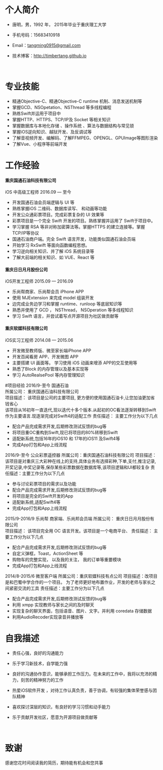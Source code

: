 # 个人简介

- 唐明，男，1992 年， 2015年毕业于重庆理工大学 

- 手机号码：15683410918

- Email：tangming0915@gmail.com  

- 技术博客：http://timbertang.github.io

  ​


# 专业技能

- 精通Objective-C、精通Objective-C runtime 机制、消息发送机制等
- 掌握GCD、NSOpetation、NSThread 等多线程编程
- 熟练Swift并运用于项目中 
- 掌握HTTP、HTTPS、TCP/IP及 Socket 等相关知识
- 掌握数据库与本地化存储 、操作系统 、算法与数据结构与常见锁
- 掌握iOS逆向知识、越狱开发、及反调试等
- 了解音视频开发、编解码、了解FFMPEG、OPENGL、GPUImage等图形渲染
- 了解Vue、小程序等前端开发





# 工作经验

#### 重庆国通石油科技有限公司
iOS 中高级工程师
2016.09 — 至今  

- 开发国通石油会员端逻辑与 UI 等
- 熟练掌握iOS 二维码、数据库读写、 和动画等功能  
- 开发公众通彩票项目。完成彩票复杂的 UI 效果等
- 彩票项目是一个完全 Swift 开发的项目。熟练掌握并运用了 Swift于项目中。  
- 学习掌握 RSA 等非对称加密算法等。掌握HTTPS 的建立连接等。掌握TCP/IP等协议
- 国通石油商户端。完全 Swift 语言开发，功能类似国通石油会员端  
- 开始学习 RxSwift 等面向函数编程思想。
- 学习逆向相关知识、并了解 iOS 系统目录等
- 了解大前端的相关知识、如 VUE、React 等

#### 重庆日日月月股份公司
iOS开发工程师
2015.09 — 2016.09 

- 乐尚帮商家、乐尚帮会员 iPhone APP
- 使用 MJExtension 来完成 model 组装开发
- 边完成业务边学习和掌握 runtime、runloop 等底层知识等   
- 熟悉并使用了 GCD ， NSThread， NSOperation 等多线程知识  
- 学习 Swift 语言，并尝试着写点开源项目为社区做贡献等


#### 重庆软媒科技有限公司
iOS实习工程师
2014.08 — 2015.06  

- 开发微至教师版、微至家长端iPhone APP  
- 开发百闻看房 APP、开发微图 APP  
- 主要搭建 UI 画面等。 学习使用 iOS 动画来增添 APP的交互使用等 
- 熟悉了Block 的内存管理以及基本实现等
- 学习 AutoRealsePool 等内存管理知识   



#项目经验
2016/9-至今	国通石油  
所属公司：	重庆国通石油科技有限公司  
项目描述：	该项目是公司的主要项目, 更方便的使用国通石油卡,让您加油更加省钱省心  
该项目从16初年一直迭代,现以迭代十多个版本.从起初的OC看法逐渐转移到Swift作为主要语言.现逐渐完成对Swift4的适配工作
责任描述：	主要工作分为以下几点  
- 配合产品完成需求开发,后期修改测试反馈的bug等
- 将项目重OC重构到Swift,现已将项目的80%转移到Swift
- 适配新系统,包括16年的iOS10 和 17年的iOS11 及Swift4等
- 完成App打包和App上线流程    

2016/9-至今  公众彩票遥控器
所属公司：重庆国通石油科技有限公司
项目描述：该项目是对重庆三大彩种在线上的支持,具体业务有选择彩种,下单,支付,推注记录,开奖记录,中奖记录等,保存某些彩票数据在数据库等,该项目逻辑和UI都较复杂
责任描述：主要工作分为以下几点

- 参与讨论彩票项目的需求以及功能
- 配合产品完成需求开发,后期修改测试反馈的bug等 
- 将项目是完全的Swift开发的App
- 适配新系统,适配Swift4等
- 完成App打包和App上线流程



2015/9-2016/9	乐尚帮 商家端、乐尚邦会员端
所属公司：	重庆日日月月股份有限公司  
项目描述：	该项目完全用 OC 语言开发。该项目是一个电商平台、
责任描述：	主要工作分为以下几点  

- 配合产品完成需求开发,后期修改测试反馈的bug等
- 自定义弹框，Toast，ActionSheet 等
- 购物车的完整实现， 以及我的关注， 我的订单等重要模块
- 完成App打包和App上线流程  



2014/8-2015/6  微至客户端
所属公司：重庆软媒科技有点公司
项目描述：改项目是和巴蜀中学合作的一个项目。 为了老师更好地布置作业，开发的老师与家长之间紧密交流的工具
责任描述：主要工作分为以下几点

- 配合产品完成需求开发,后期修改测试反馈的bug等 
- 利用 xmpp 实现教师与家长之间的及时聊天
- 实现复杂的聊天界面，包括语音、图片、文字。并利用 coredata 存储数据
- 利用AudioRecoder实现录音并播放等

# 自我描述

- 责任心强，良好的沟通能力

- 乐于学习新技术，自学能力强 

- 良好的沟通协作意识，能够承担工作压力。在未来的工作中，我将以充沛的精力，刻苦的精神努力的工作

- 热爱iOS软件开发 ，对待工作认真负责，善于协调，有较强的集体荣誉感与团队精神

- 喜欢探讨深层的知识，有良好的学习习惯和动手能力

- 乐于贡献开发社区，愿意为开源项目做贡献等

  ​

# 致谢
感谢您花时间阅读我的简历，期待能有机会和您共事
